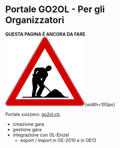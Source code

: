 # Portale GO2OL - Per gli Organizzatori

**QUESTA PAGINA È ANCORA DA FARE**  
![Lavori in corso](../../img/lavori_in_corso.png){width=100px}


Portale svizzero: [go2ol.ch](https://go2ol.ch/it).

- creazione gara
- gestione gara
- integrazione con OL-Einzel
    - export / import in OE-2010 e in OE12